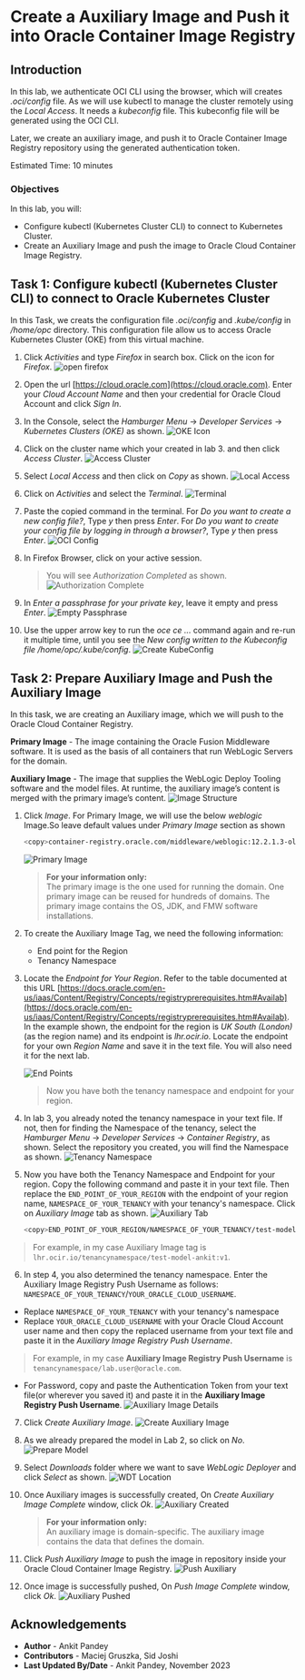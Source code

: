 # Create a Auxiliary Image and Push it into Oracle Container Image Registry

## Introduction

In this lab, we authenticate OCI CLI using the browser, which will creates *.oci/config* file. As we will use kubectl to manage the cluster remotely using the *Local Access*. It needs a *kubeconfig* file. This kubeconfig file will be generated using the OCI CLI.

Later, we create an auxiliary image, and push it to Oracle Container Image Registry repository using the generated authentication token. 

Estimated Time: 10 minutes

### Objectives

In this lab, you will:

* Configure kubectl (Kubernetes Cluster CLI) to connect to Kubernetes Cluster.
* Create an Auxiliary Image and push the image to Oracle Cloud Container Image Registry.


## Task 1: Configure kubectl (Kubernetes Cluster CLI) to connect to Oracle Kubernetes Cluster
In this Task, we creats the configuration file *.oci/config* and *.kube/config* in */home/opc* directory. This configuration file allow us to access Oracle Kubernetes Cluster (OKE) from this virtual machine.

1. Click *Activities* and type *Firefox* in search box. Click on the icon for *Firefox*.
    ![open firefox](images/open-firefox.png)

2. Open the url [https://cloud.oracle.com](https://cloud.oracle.com). Enter your *Cloud Account Name* and then your credential for Oracle Cloud Account and click *Sign In*.

3. In the Console, select the *Hamburger Menu* -> *Developer Services* -> *Kubernetes Clusters (OKE)* as shown.
    ![OKE Icon](images/oke-icon.png)

2. Click on the cluster name which your created in lab 3. and then click *Access Cluster*. 
    ![Access Cluster](images/access-cluster.png)


3. Select *Local Access* and then click on *Copy* as shown.
    ![Local Access](images/local-access.png)

4. Click on *Activities* and select the *Terminal*.
    ![Terminal](images/click-terminal.png)

5. Paste the copied command in the terminal. For *Do you want to create a new config file?*, Type *y* then press *Enter*. For *Do you want to create your config file by logging in through a browser?*, Type *y* then press *Enter*.
    ![OCI Config](images/oci-config.png)

6. In Firefox Browser, click on your active session.
    > You will see *Authorization Completed* as shown.
    ![Authorization Complete](images/authorization-complete.png)

9. In *Enter a passphrase for your private key*, leave it empty and press *Enter*.
    ![Empty Passphrase](images/empty-passphrase.png)

10. Use the upper arrow key to run the *oce ce ...* command again and re-run it multiple time, until you see the *New config written to the Kubeconfig file /home/opc/.kube/config*.
    ![Create KubeConfig](images/create-kubeconfig.png)

## Task 2: Prepare Auxiliary Image and Push the Auxiliary Image  

In this task, we are creating an Auxiliary image, which we will push to the Oracle Cloud Container Registry.

**Primary Image** - The image containing the Oracle Fusion Middleware software. It is used as the basis of all containers that run WebLogic Servers for the domain.

**Auxiliary Image** - The image that supplies the WebLogic Deploy Tooling software and the model files. At runtime, the auxiliary image’s content is merged with the primary image’s content.
    ![Image Structure](images/image-structure.png)



1. Click *Image*. For Primary Image, we will use the below *weblogic* Image.So leave default values under *Primary Image* section as shown 

    ```bash
    <copy>container-registry.oracle.com/middleware/weblogic:12.2.1.3-ol8</copy>
    ```
    ![Primary Image](images/primary-image.png)
    > **For your information only:**<br>
    > The primary image is the one used for running the domain. One primary image can be reused for hundreds of domains. The primary image contains the OS, JDK, and FMW software installations.

2. To create the Auxiliary Image Tag, we need the following information:

    * End point for the Region
    * Tenancy Namespace


3. Locate the *Endpoint for Your Region*. Refer to the table documented at this URL [https://docs.oracle.com/en-us/iaas/Content/Registry/Concepts/registryprerequisites.htm#Availab](https://docs.oracle.com/en-us/iaas/Content/Registry/Concepts/registryprerequisites.htm#Availab). In the example shown, the endpoint for the region is *UK South (London)* (as the region name) and its endpoint is *lhr.ocir.io*. Locate the endpoint for your own *Region Name* and save it in the text file. You will also need it for the next lab.

    ![End Points](images/end-point.png " ")

    >Now you have both the tenancy namespace and endpoint for your region.
 

4. In lab 3, you already noted the tenancy namespace in your text file. If not, then for finding the Namespace of the tenancy, select the *Hamburger Menu* -> *Developer Services* -> *Container Registry*, as shown. Select the repository you created, you will find the Namespace as shown.
    ![Tenancy Namespace](images/tenancy-namespace.png)

5. Now you have both the Tenancy Namespace and Endpoint for your region. Copy the following command and paste it in your text file. Then replace the `END_POINT_OF_YOUR_REGION` with the endpoint of your region name, `NAMESPACE_OF_YOUR_TENANCY` with your tenancy's namespace. Click on *Auxiliary Image* tab as shown.
    ![Auxiliary Tab](images/auxiliary-tab.png)

    ````bash
    <copy>END_POINT_OF_YOUR_REGION/NAMESPACE_OF_YOUR_TENANCY/test-model-your_first_name:v1</copy>
    ````

> For example, in my case Auxiliary Image tag is `lhr.ocir.io/tenancynamespace/test-model-ankit:v1`.

6. In step 4, you also determined the tenancy namespace.
Enter the  Auxiliary Image Registry Push Username as follows: `NAMESPACE_OF_YOUR_TENANCY`/`YOUR_ORACLE_CLOUD_USERNAME`. <br>
* Replace `NAMESPACE_OF_YOUR_TENANCY` with your tenancy's namespace
* Replace `YOUR_ORACLE_CLOUD_USERNAME` with your Oracle Cloud Account user name and then copy the replaced username from your text file and paste it in the *Auxiliary Image Registry Push Username*.
> For example, in my case **Auxiliary Image Registry Push Username** is `tenancynamespace/lab.user@oracle.com`.
* For Password, copy and paste the Authentication Token from your text file(or wherever you saved it) and paste it in the **Auxiliary Image Registry Push Username**.
    ![Auxiliary Image Details](images/auxiliary-image-details.png)

7. Click *Create Auxiliary Image*.
    ![Create Auxiliary Image](images/create-auxiliary-image.png)

8. As we already prepared the model in Lab 2, so click on *No*.
    ![Prepare Model](images/prepare-model.png)

9. Select *Downloads* folder where we want to save *WebLogic Deployer* and click *Select* as shown.
    ![WDT Location](images/wdt-location.png)

10. Once Auxiliary images is successfully created, On *Create Auxiliary Image Complete* window, click *Ok*.
    ![Auxiliary Created](images/auxiliary-created.png)
    > **For your information only:**<br>
    >  An auxiliary image is domain-specific. The auxiliary image contains the data that defines the domain.

11. Click *Push Auxiliary Image* to push the image in repository inside your Oracle Cloud Container Image Registry.
    ![Push Auxiliary](images/push-auxiliary.png)

12. Once image is successfully pushed, On *Push Image Complete* window, click *Ok*. 
    ![Auxiliary Pushed](images/auxiliary-pushed.png)



## Acknowledgements
* **Author** -  Ankit Pandey
* **Contributors** - Maciej Gruszka, Sid Joshi
* **Last Updated By/Date** - Ankit Pandey, November 2023